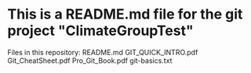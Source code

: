 # This is a README.md file for the git project "ClimateGroupTest"

Files in this repository:
README.md
GIT_QUICK_INTRO.pdf
Git_CheatSheet.pdf
Pro_Git_Book.pdf
git-basics.txt
